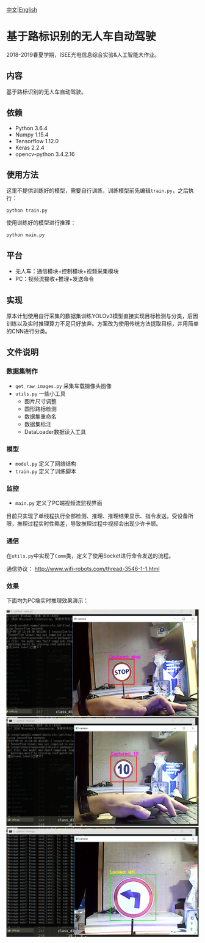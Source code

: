 [中文](./README.md)|[English](./en_readme/EN_README.md)

# 基于路标识别的无人车自动驾驶

2018-2019春夏学期，ISEE光电信息综合实验&人工智能大作业。

## 内容

基于路标识别的无人车自动驾驶。

## 依赖

* Python 3.6.4
* Numpy 1.15.4
* Tensorflow 1.12.0
* Keras 2.2.4
* opencv-python 3.4.2.16

## 使用方法

这里不提供训练好的模型，需要自行训练，训练模型前先编辑`train.py`，之后执行：
```shell
python train.py
```

使用训练好的模型进行推理：
```shell
python main.py
```

## 平台

* 无人车：通信模块+控制模块+视频采集模块
* PC：视频流接收+推理+发送命令

## 实现

原本计划使用自行采集的数据集训练YOLOv3模型直接实现目标检测与分类，后因训练以及实时推理算力不足只好放弃。方案改为使用传统方法提取目标，并用简单的CNN进行分类。

## 文件说明
### 数据集制作

* `get_raw_images.py` 采集车载摄像头图像
* `utils.py` 一些小工具
    * 图片尺寸调整
    * 圆形路标检测
    * 数据集重命名
    * 数据集标注
    * DataLoader数据读入工具

### 模型

* `model.py` 定义了网络结构
* `train.py` 定义了训练脚本

### 监控

* `main.py` 定义了PC端视频流监视界面

目前只实现了单线程执行全部检测、推理、推理结果显示、指令发送，受设备所限，推理过程实时性略差，导致推理过程中视频会出现少许卡顿。

### 通信

在`utils.py`中实现了`Comm`类，定义了使用Socket进行命令发送的流程。

通信协议： http://www.wifi-robots.com/thread-3546-1-1.html

### 效果

下面均为PC端实时推理效果演示：

![s1](./samples/sample1.png)
![s2](./samples/sample2.png)
![s3](./samples/sample3.png)